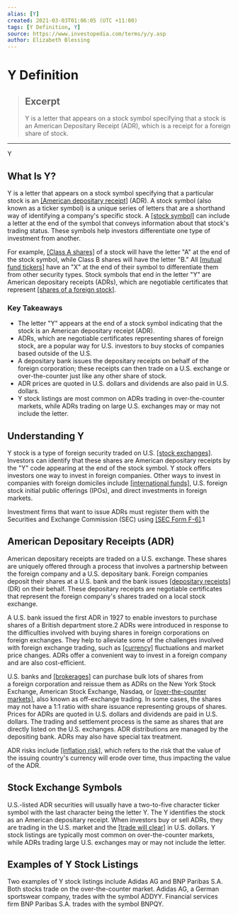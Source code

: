 ```yaml
---
alias: [Y]
created: 2021-03-03T01:06:05 (UTC +11:00)
tags: [Y Definition, Y]
source: https://www.investopedia.com/terms/y/y.asp
author: Elizabeth Blessing
---
```


# Y Definition

> ## Excerpt
> Y is a letter that appears on a stock symbol specifying that a stock is an American Depositary Receipt (ADR), which is a receipt for a foreign share of stock.

---

Y
## What Is Y?

Y is a letter that appears on a stock symbol specifying that a particular stock is an [[American depositary receipt]](https://www.investopedia.com/terms/a/adr.asp) (ADR). A stock symbol (also known as a ticker symbol) is a unique series of letters that are a shorthand way of identifying a company's specific stock. A [[stock symbol]](https://www.investopedia.com/terms/s/stocksymbol.asp) can include a letter at the end of the symbol that conveys information about that stock's trading status. These symbols help investors differentiate one type of investment from another.

For example, [[Class A shares]](https://www.investopedia.com/ask/answers/062215/what-difference-between-class-shares-and-other-common-shares-companys-stock.asp) of a stock will have the letter "A" at the end of the stock symbol, while Class B shares will have the letter "B." All [[mutual fund tickers]](https://www.investopedia.com/ask/answers/06/xmutualfundticker.asp) have an "X" at the end of their symbol to differentiate them from other security types. Stock symbols that end in the letter "Y" are American depositary receipts (ADRs), which are negotiable certificates that represent [[shares of a foreign stock]](https://www.investopedia.com/articles/investing/111913/investing-foreign-stocks-adrs-and-gdrs.asp).

### Key Takeaways

-   The letter "Y" appears at the end of a stock symbol indicating that the stock is an American depositary receipt (ADR).
-   ADRs, which are negotiable certificates representing shares of foreign stock, are a popular way for U.S. investors to buy stocks of companies based outside of the U.S.
-   A depositary bank issues the depositary receipts on behalf of the foreign corporation; these receipts can then trade on a U.S. exchange or over-the-counter just like any other share of stock.
-   ADR prices are quoted in U.S. dollars and dividends are also paid in U.S. dollars.
-   Y stock listings are most common on ADRs trading in over-the-counter markets, while ADRs trading on large U.S. exchanges may or may not include the letter.

## Understanding Y

Y stock is a type of foreign security traded on U.S. [[stock exchanges]](https://www.investopedia.com/terms/e/exchange.asp). Investors can identify that these shares are American depositary receipts by the "Y" code appearing at the end of the stock symbol. Y stock offers investors one way to invest in foreign companies. Other ways to invest in companies with foreign domiciles include [[international funds]](https://www.investopedia.com/terms/i/internationalfund.asp), U.S. foreign stock initial public offerings (IPOs), and direct investments in foreign markets.

Investment firms that want to issue ADRs must register them with the Securities and Exchange Commission (SEC) using [[SEC Form F-6]](https://www.investopedia.com/terms/s/sec-form-f-6.asp).1

## American Depositary Receipts (ADR)

American depositary receipts are traded on a U.S. exchange. These shares are uniquely offered through a process that involves a partnership between the foreign company and a U.S. depositary bank. Foreign companies deposit their shares at a U.S. bank and the bank issues [[depositary receipts]](https://www.investopedia.com/terms/d/depositaryreceipt.asp) (DR) on their behalf. These depositary receipts are negotiable certificates that represent the foreign company's shares traded on a local stock exchange.

A U.S. bank issued the first ADR in 1927 to enable investors to purchase shares of a British department store.2 ADRs were introduced in response to the difficulties involved with buying shares in foreign corporations on foreign exchanges. They help to alleviate some of the challenges involved with foreign exchange trading, such as [[currency]](https://www.investopedia.com/terms/c/currency.asp) fluctuations and market price changes. ADRs offer a convenient way to invest in a foreign company and are also cost-efficient.

U.S. banks and [[brokerages]](https://www.investopedia.com/terms/b/brokerage-company.asp) can purchase bulk lots of shares from a foreign corporation and reissue them as ADRs on the New York Stock Exchange, American Stock Exchange, Nasdaq, or [[over-the-counter markets]](https://www.investopedia.com/terms/o/over-the-countermarket.asp), also known as off-exchange trading. In some cases, the shares may not have a 1:1 ratio with share issuance representing groups of shares. Prices for ADRs are quoted in U.S. dollars and dividends are paid in U.S. dollars. The trading and settlement process is the same as shares that are directly listed on the U.S. exchanges. ADR distributions are managed by the depositing bank. ADRs may also have special tax treatment.

ADR risks include [[inflation risk]](https://www.investopedia.com/terms/i/inflation.asp), which refers to the risk that the value of the issuing country's currency will erode over time, thus impacting the value of the ADR.

## Stock Exchange Symbols

U.S.-listed ADR securities will usually have a two-to-five character ticker symbol with the last character being the letter Y. The Y identifies the stock as an American depositary receipt. When investors buy or sell ADRs, they are trading in the U.S. market and the [[trade will clear]](https://www.investopedia.com/terms/p/post-trade-processing.asp) in U.S. dollars. Y stock listings are typically most common on over-the-counter markets, while ADRs trading large U.S. exchanges may or may not include the letter.

## Examples of Y Stock Listings

Two examples of Y stock listings include Adidas AG and BNP Paribas S.A. Both stocks trade on the over-the-counter market. Adidas AG, a German sportswear company, trades with the symbol ADDYY. Financial services firm BNP Paribas S.A. trades with the symbol BNPQY.
